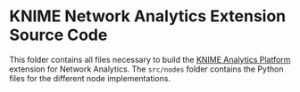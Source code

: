 # KNIME Network Analytics Extension Source Code

This folder contains all files necessary to build the [KNIME Analytics Platform](https://www.knime.com/) extension for Network Analytics. The `src/nodes` folder contains the Python files for the different node implementations.
